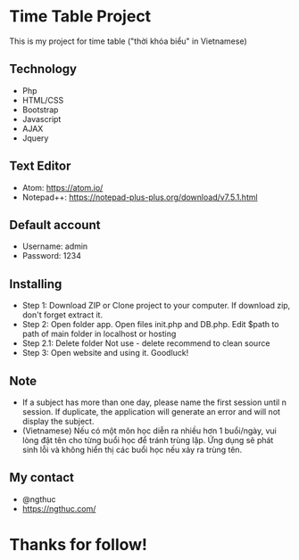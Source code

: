 # Time Table Project
This is my project for time table ("thời khóa biểu" in Vietnamese)

## Technology
* Php
* HTML/CSS
* Bootstrap
* Javascript
* AJAX
* Jquery

## Text Editor
* Atom: https://atom.io/
* Notepad++: https://notepad-plus-plus.org/download/v7.5.1.html

## Default account
* Username: admin
* Password: 1234

## Installing
* Step 1: Download ZIP or Clone project to your computer. If download zip, don't forget extract it.
* Step 2: Open folder app. Open files init.php and DB.php. Edit $path to path of main folder in localhost or hosting
* Step 2.1: Delete folder Not use - delete recommend to clean source
* Step 3: Open website and using it. Goodluck!

## Note
* If a subject has more than one day, please name the first session until n session. If duplicate, the application will generate an error and will not display the subject.
* (Vietnamese) Nếu có một môn học diễn ra nhiều hơn 1 buổi/ngày, vui lòng đặt tên cho từng buổi học để tránh trùng lặp. Ứng dụng sẽ phát sinh lỗi và không hiển thị các buổi học nếu xảy ra trùng tên.

## My contact
* @ngthuc
* https://ngthuc.com/

# Thanks for follow!
